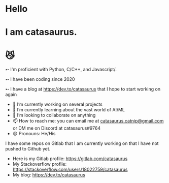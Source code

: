 # Hello
# I am catasaurus.
# 😼

➵ I'm proficient with Python, C/C++, and Javascript/.

➵ I have been coding since 2020

➵ I have a blog at https://dev.to/catasaurus that I hope to start working on again

- 🔭 I’m currently working on several projects
- 🌱 I’m currently learning about the vast world of AI/ML
- 👯 I’m looking to collaborate on anything
- 📫 How to reach me: you can email me at catasaurus.catnip@gmail.com or DM me on Discord at catasaurus#9764
- 😄 Pronouns: He/His

I have some repos on Gitlab that I am currently working on that I have not pushed to Github yet.

- Here is my Gitlab profile: https://gitlab.com/catasaurus
- My Stackoverflow profile: https://stackoverflow.com/users/18022759/catasaurus
- My blog: https://dev.to/catasaurus
